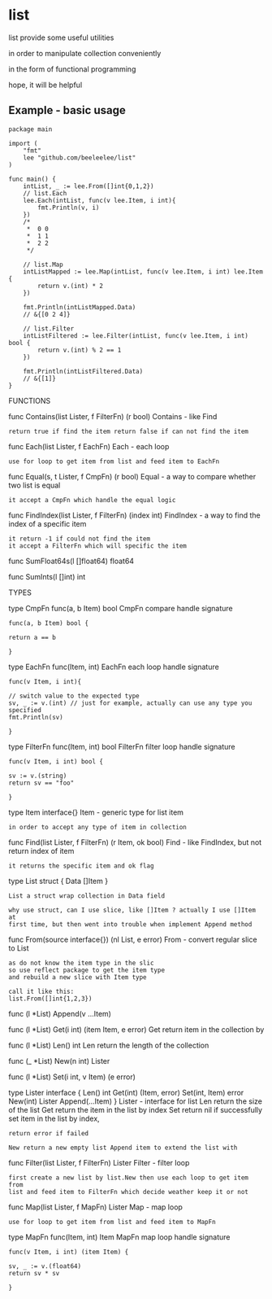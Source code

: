 # list

list provide some useful utilities 

in order to manipulate collection conveniently

in the form of functional programming 

hope, it will be helpful

## Example - basic usage

```
package main

import (
	"fmt"
	lee "github.com/beeleelee/list"
)

func main() {
	intList, _ := lee.From([]int{0,1,2})
	// list.Each
	lee.Each(intList, func(v lee.Item, i int){
		fmt.Println(v, i)
	})
	/*
	 *	0 0
	 *	1 1
	 *	2 2
	 */

	// list.Map
	intListMapped := lee.Map(intList, func(v lee.Item, i int) lee.Item {
		return v.(int) * 2
	})

	fmt.Println(intListMapped.Data)
	// &{[0 2 4]}

	// list.Filter
	intListFiltered := lee.Filter(intList, func(v lee.Item, i int) bool {
		return v.(int) % 2 == 1
	})
	
	fmt.Println(intListFiltered.Data)
	// &{[1]}
}
```


FUNCTIONS

func Contains(list Lister, f FilterFn) (r bool)
    Contains - like Find

    return true if find the item return false if can not find the item

func Each(list Lister, f EachFn)
    Each - each loop

    use for loop to get item from list and feed item to EachFn

func Equal(s, t Lister, f CmpFn) (r bool)
    Equal - a way to compare whether two list is equal

    it accept a CmpFn which handle the equal logic

func FindIndex(list Lister, f FilterFn) (index int)
    FindIndex - a way to find the index of a specific item

	it return -1 if could not find the item
	it accept a FilterFn which will specific the item

func SumFloat64s(l []float64) float64

func SumInts(l []int) int

TYPES

type CmpFn func(a, b Item) bool
    CmpFn compare handle signature

    func(a, b Item) bool {

	return a == b

    }

type EachFn func(Item, int)
    EachFn each loop handle signature

    func(v Item, i int){

	// switch value to the expected type
	sv, _ := v.(int) // just for example, actually can use any type you specified
	fmt.Println(sv)

    }

type FilterFn func(Item, int) bool
    FilterFn filter loop handle signature

    func(v Item, i int) bool {

	sv := v.(string)
	return sv == "foo"

    }

type Item interface{}
    Item - generic type for list item

    in order to accept any type of item in collection

func Find(list Lister, f FilterFn) (r Item, ok bool)
    Find - like FindIndex, but not return index of item

    it returns the specific item and ok flag

type List struct {
    Data []Item
}

    List a struct wrap collection in Data field

    why use struct, can I use slice, like []Item ? actually I use []Item at
    first time, but then went into trouble when implement Append method

func From(source interface{}) (nl List, e error)
    From - convert regular slice to List

	as do not know the item type in the slic
	so use reflect package to get the item type
	and rebuild a new slice with Item type

	call it like this:
	list.From([]int{1,2,3})

func (l *List) Append(v ...Item)

func (l *List) Get(i int) (item Item, e error)
    Get return item in the collection by

func (l *List) Len() int
    Len return the length of the collection

func (_ *List) New(n int) Lister

func (l *List) Set(i int, v Item) (e error)

type Lister interface {
    Len() int
    Get(int) (Item, error)
    Set(int, Item) error
    New(int) Lister
    Append(...Item)
}
    Lister - interface for list Len return the size of the list Get return
    the item in the list by index Set return nil if successfully set item in
    the list by index,

	return error if failed

    New return a new empty list Append item to extend the list with

func Filter(list Lister, f FilterFn) Lister
    Filter - filter loop

    first create a new list by list.New then use each loop to get item from
    list and feed item to FilterFn which decide weather keep it or not

func Map(list Lister, f MapFn) Lister
    Map - map loop

    use for loop to get item from list and feed item to MapFn

type MapFn func(Item, int) Item
    MapFn map loop handle signature

    func(v Item, i int) (item Item) {

	sv, _ := v.(float64)
	return sv * sv

    }